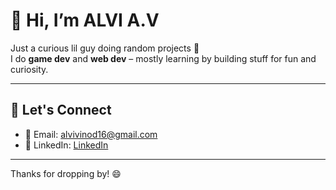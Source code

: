 # 👋 Hi, I’m ALVI A.V

Just a curious lil guy doing random projects 👾  
I do **game dev** and **web dev** – mostly learning by building stuff for fun and curiosity.

---

## 🔗 Let's Connect

- 📧 Email: [alvivinod16@gmail.com](mailto:alvivinod16@gmail.com)  
- 💼 LinkedIn: [LinkedIn](https://linkedin.com/in/alvi-av)

---

Thanks for dropping by! 😄

